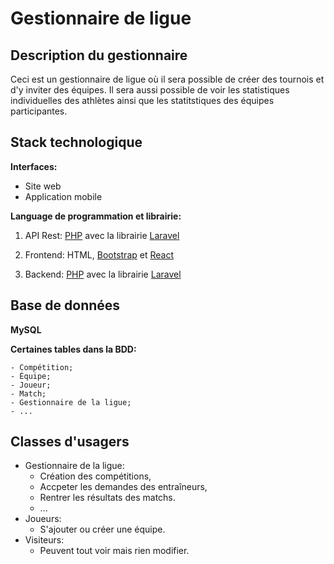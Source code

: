 # Gestionnaire de ligue 

## Description du gestionnaire
Ceci est un gestionnaire de ligue où il sera possible de créer des tournois et d'y inviter des équipes. 
Il sera aussi possible de voir les statistiques individuelles des athlètes ainsi que les statitstiques des équipes participantes.

## Stack technologique
**Interfaces:**
  - Site web
  - Application mobile
    
**Language de programmation et librairie:**  
  1. API Rest: 
    [PHP](https://www.php.net/) avec la librairie [Laravel](https://laravel.com/)
     
  3. Frontend: 
     HTML, [Bootstrap](https://getbootstrap.com/) et [React](https://react.dev/)
     
  5. Backend: 
     [PHP](https://www.php.net/) avec la librairie [Laravel](https://laravel.com/)

## Base de données
**MySQL**  

**Certaines tables dans la BDD:**  

    - Compétition;
    - Équipe;
    - Joueur;
    - Match;
    - Gestionnaire de la ligue;
    - ...

## Classes d'usagers
  - Gestionnaire de la ligue:
      - Création des compétitions,
      - Accpeter les demandes des entraîneurs,
      - Rentrer les résultats des matchs.
      - ...
  - Joueurs:
      - S'ajouter ou créer une équipe.
  - Visiteurs:
    - Peuvent tout voir mais rien modifier.
  
   
    




